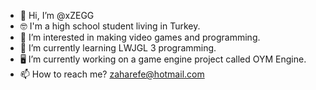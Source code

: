 - 👋 Hi, I’m @xZEGG
- 🤓 I'm a high school student living in Turkey.
- 👀 I’m interested in making video games and programming.
- 🌱 I’m currently learning LWJGL 3 programming.
- 🖥️ I’m currently working on a game engine project called OYM Engine.
- 📫 How to reach me? zaharefe@hotmail.com

<!---
xZEGG/xZEGG is a ✨ special ✨ repository because its `README.md` (this file) appears on your GitHub profile.
You can click the Preview link to take a look at your changes.
--->
